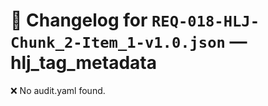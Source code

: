 # 📝 Changelog for `REQ-018-HLJ-Chunk_2-Item_1-v1.0.json` — **hlj_tag_metadata**

❌ No audit.yaml found.
